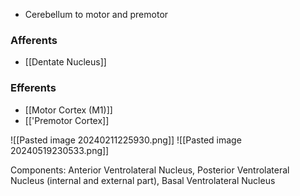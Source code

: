 - Cerebellum to motor and premotor
### Afferents
- [[Dentate Nucleus]]
### Efferents
- [[Motor Cortex (M1)]]
- [['Premotor Cortex]]

![[Pasted image 20240211225930.png]]
![[Pasted image 20240519230533.png]]

Components: Anterior Ventrolateral Nucleus, Posterior Ventrolateral Nucleus (internal and external part), Basal Ventrolateral Nucleus
